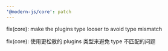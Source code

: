 ```yaml
---
'@modern-js/core': patch
---
```


fix(core): make the plugins type looser to avoid type mismatch

fix(core): 使用更松散的 plugins 类型来避免 type 不匹配的问题
